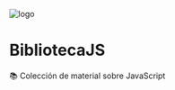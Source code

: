 ![logo](BibliotecaJS/Docs/recuros/logojs.png)
# BibliotecaJS
📚 Colección de material sobre JavaScript
